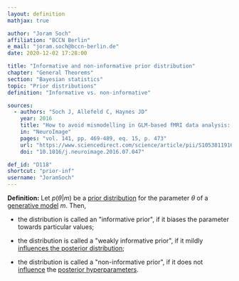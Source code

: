```yaml
---
layout: definition
mathjax: true

author: "Joram Soch"
affiliation: "BCCN Berlin"
e_mail: "joram.soch@bccn-berlin.de"
date: 2020-12-02 17:28:00

title: "Informative and non-informative prior distribution"
chapter: "General Theorems"
section: "Bayesian statistics"
topic: "Prior distributions"
definition: "Informative vs. non-informative"

sources:
  - authors: "Soch J, Allefeld C, Haynes JD"
    year: 2016
    title: "How to avoid mismodelling in GLM-based fMRI data analysis: cross-validated Bayesian model selection"
    in: "NeuroImage"
    pages: "vol. 141, pp. 469-489, eq. 15, p. 473"
    url: "https://www.sciencedirect.com/science/article/pii/S1053811916303615"
    doi: "10.1016/j.neuroimage.2016.07.047"

def_id: "D118"
shortcut: "prior-inf"
username: "JoramSoch"
---
```



**Definition:** Let $p(\theta \vert m)$ be a [prior distribution](/D/prior) for the parameter $\theta$ of a [generative model](/D/gm) $m$. Then,

* the distribution is called an "informative prior", if it biases the parameter towards particular values;

* the distribution is called a "weakly informative prior", if it mildly [influences the posterior distribution](/P/post-jl);

* the distribution is called a "non-informative prior", if it does not [influence](/P/post-jl) the [posterior hyperparameters](/D/post).